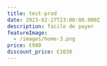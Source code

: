 ```yaml
---
title: test-prod
date: 2023-02-27T23:00:00.000Z
description: facile de payer
featureImage:
  - /images/home-3.png
price: €980
discount_price: €1030
---
```


